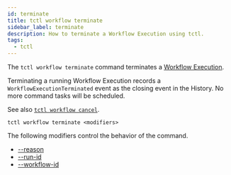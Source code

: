 ```yaml
---
id: terminate
title: tctl workflow terminate
sidebar_label: terminate
description: How to terminate a Workflow Execution using tctl.
tags:
  - tctl
---
```


The `tctl workflow terminate` command terminates a [Workflow Execution](/concepts/what-is-a-workflow-execution).

Terminating a running Workflow Execution records a `WorkflowExecutionTerminated` event as the closing event in the History.
No more command tasks will be scheduled.

See also [`tctl workflow cancel`](/tctl/workflow#cancel).

`tctl workflow terminate <modifiers>`

The following modifiers control the behavior of the command.

- [--reason](/tctl/modifiers#--reason)
- [--run-id](/tctl/modifiers#--run-id)
- [--workflow-id](/tctl/modifiers#--workflow-id)
